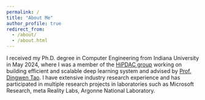 ```yaml
---
permalink: /
title: "About Me"
author_profile: true
redirect_from: 
  - /about/
  - /about.html
---
```



I received my Ph.D. degree in Computer Engineering from Indiana University in May 2024, where I was a member of the [HiPDAC group](https://www.dingwentao.com/hipdac) working on building efficient and scalable deep learning system and advised by [Prof. Dingwen Tao](https://www.dingwentao.com/). I have extensive industry research experience and has participated in multiple research projects in laboratories such as Microsoft Research, meta Reality Labs, Argonne National Laboratory.

<!-- I am a tenure-track assistant professor in the Computer Science Department at [University of Houston](https://www.uh.edu/). I received my Ph.D. degree in Computer Engineering from Indiana University in May 2024, where I was a member of the [HiPDAC group](https://www.dingwentao.com/hipdac) working on building efficient and scalable deep learning system and advised by [Prof. Dingwen Tao](https://www.dingwentao.com/). I have extensive industry research experience and has participated in multiple research projects in laboratories such as Microsoft Research, meta Reality Labs, Argonne National Laboratory.


**I am actively looking for multiple fully funded Ph.D. students** who are intersted in the following research directions:

* Efficient machine learning systems (training/inference on parallel/distributed/heterogeneous hardware)
* Effective efficiency algorithms (model compression, data efficiency, parameter-efficient tuning, etc.)
* Large-scale DL/AI applications (Large Language Model, Agent, Image/Video Generation, DLRM, etc.)

If you are interested, please send me an email at chengmingzh@gmail.com with you your CV/resume, transcripts and any materials that you think are helpful.

**Our lab is exclusively equipped with multiple high-performance computing servers worth a total of $130K (two 8-Ada6000 servers and one dual-4090 servers).**




News
======
* [04/2024] I will join University of Houston as tenure-track assistant professor in the fall semester of 2024. -->



